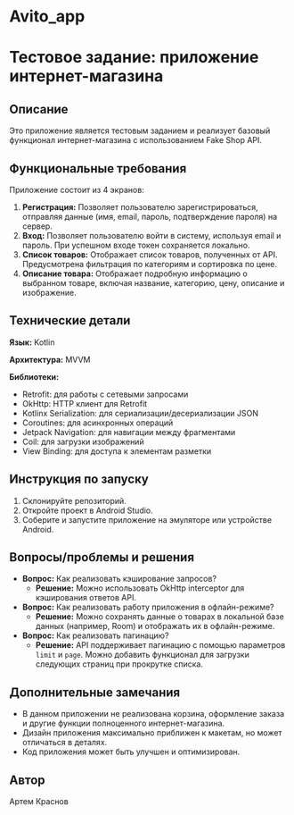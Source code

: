 # Avito_app

# Тестовое задание: приложение интернет-магазина

## Описание

Это приложение является тестовым заданием и реализует базовый функционал интернет-магазина с использованием Fake Shop API.

## Функциональные требования

Приложение состоит из 4 экранов:

1. **Регистрация:** Позволяет пользователю зарегистрироваться, отправляя данные (имя, email, пароль, подтверждение пароля) на сервер.
2. **Вход:** Позволяет пользователю войти в систему, используя email и пароль. При успешном входе токен сохраняется локально.
3. **Список товаров:** Отображает список товаров, полученных от API. Предусмотрена фильтрация по категориям и сортировка по цене.
4. **Описание товара:** Отображает подробную информацию о выбранном товаре, включая название, категорию, цену, описание и изображение.

## Технические детали

**Язык:** Kotlin

**Архитектура:** MVVM

**Библиотеки:**

* Retrofit: для работы с сетевыми запросами
* OkHttp: HTTP клиент для Retrofit
* Kotlinx Serialization: для сериализации/десериализации JSON
* Coroutines: для асинхронных операций
* Jetpack Navigation: для навигации между фрагментами
* Coil: для загрузки изображений
* View Binding: для доступа к элементам разметки

## Инструкция по запуску

1. Склонируйте репозиторий.
2. Откройте проект в Android Studio.
3. Соберите и запустите приложение на эмуляторе или устройстве Android.

## Вопросы/проблемы и решения

* **Вопрос:** Как реализовать кэширование запросов?
  * **Решение:** Можно использовать OkHttp interceptor для кэширования ответов API.
* **Вопрос:** Как реализовать работу приложения в офлайн-режиме?
  * **Решение:** Можно сохранять данные о товарах в локальной базе данных (например, Room) и отображать их в офлайн-режиме.
* **Вопрос:** Как реализовать пагинацию?
  * **Решение:** API поддерживает пагинацию с помощью параметров `limit` и `page`. Можно добавить функционал для загрузки следующих страниц при прокрутке списка.

## Дополнительные замечания

* В данном приложении не реализована корзина, оформление заказа и другие функции полноценного интернет-магазина.
* Дизайн приложения максимально приближен к макетам, но может отличаться в деталях.
* Код приложения может быть улучшен и оптимизирован.

## Автор

Артем Краснов
